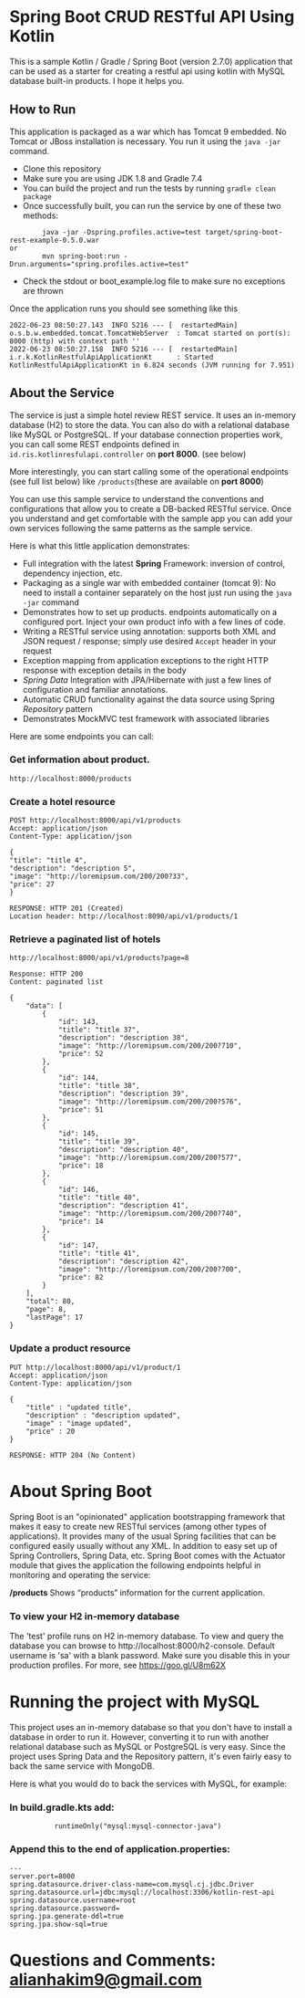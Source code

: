 # Spring Boot CRUD RESTful API Using Kotlin

This is a sample Kotlin / Gradle / Spring Boot (version 2.7.0) application that can be used as a starter for creating a restful api using kotlin with MySQL database built-in products. I hope it helps you.

## How to Run 

This application is packaged as a war which has Tomcat 9 embedded. No Tomcat or JBoss installation is necessary. You run it using the ```java -jar``` command.

* Clone this repository 
* Make sure you are using JDK 1.8 and Gradle 7.4
* You can build the project and run the tests by running ```gradle clean package```
* Once successfully built, you can run the service by one of these two methods:
```
        java -jar -Dspring.profiles.active=test target/spring-boot-rest-example-0.5.0.war
or
        mvn spring-boot:run -Drun.arguments="spring.profiles.active=test"
```
* Check the stdout or boot_example.log file to make sure no exceptions are thrown

Once the application runs you should see something like this

```
2022-06-23 08:50:27.143  INFO 5216 --- [  restartedMain] o.s.b.w.embedded.tomcat.TomcatWebServer  : Tomcat started on port(s): 8000 (http) with context path ''
2022-06-23 08:50:27.158  INFO 5216 --- [  restartedMain] i.r.k.KotlinRestfulApiApplicationKt      : Started KotlinRestfulApiApplicationKt in 6.824 seconds (JVM running for 7.951)

```

## About the Service

The service is just a simple hotel review REST service. It uses an in-memory database (H2) to store the data. You can also do with a relational database like MySQL or PostgreSQL. If your database connection properties work, you can call some REST endpoints defined in ```id.ris.kotlinresfulapi.controller``` on **port 8000**. (see below)

More interestingly, you can start calling some of the operational endpoints (see full list below) like ```/products```(these are available on **port 8000**)

You can use this sample service to understand the conventions and configurations that allow you to create a DB-backed RESTful service. Once you understand and get comfortable with the sample app you can add your own services following the same patterns as the sample service.
 
Here is what this little application demonstrates: 

* Full integration with the latest **Spring** Framework: inversion of control, dependency injection, etc.
* Packaging as a single war with embedded container (tomcat 9): No need to install a container separately on the host just run using the ``java -jar`` command
* Demonstrates how to set up products. endpoints automatically on a configured port. Inject your own product info with a few lines of code.
* Writing a RESTful service using annotation: supports both XML and JSON request / response; simply use desired ``Accept`` header in your request
* Exception mapping from application exceptions to the right HTTP response with exception details in the body
* *Spring Data* Integration with JPA/Hibernate with just a few lines of configuration and familiar annotations. 
* Automatic CRUD functionality against the data source using Spring *Repository* pattern
* Demonstrates MockMVC test framework with associated libraries

Here are some endpoints you can call:

### Get information about product.

```
http://localhost:8000/products
```

### Create a hotel resource

```
POST http://localhost:8000/api/v1/products
Accept: application/json
Content-Type: application/json

{
"title": "title 4",
"description": "description 5",
"image": "http://loremipsum.com/200/200?33",
"price": 27
}

RESPONSE: HTTP 201 (Created)
Location header: http://localhost:8090/api/v1/products/1
```

### Retrieve a paginated list of hotels

```
http://localhost:8000/api/v1/products?page=8

Response: HTTP 200
Content: paginated list 

{
    "data": [
        {
            "id": 143,
            "title": "title 37",
            "description": "description 38",
            "image": "http://loremipsum.com/200/200?710",
            "price": 52
        },
        {
            "id": 144,
            "title": "title 38",
            "description": "description 39",
            "image": "http://loremipsum.com/200/200?576",
            "price": 51
        },
        {
            "id": 145,
            "title": "title 39",
            "description": "description 40",
            "image": "http://loremipsum.com/200/200?577",
            "price": 18
        },
        {
            "id": 146,
            "title": "title 40",
            "description": "description 41",
            "image": "http://loremipsum.com/200/200?740",
            "price": 14
        },
        {
            "id": 147,
            "title": "title 41",
            "description": "description 42",
            "image": "http://loremipsum.com/200/200?700",
            "price": 82
        }
    ],
    "total": 80,
    "page": 8,
    "lastPage": 17
}

```

### Update a product resource

```
PUT http://localhost:8000/api/v1/product/1
Accept: application/json
Content-Type: application/json

{
    "title" : "updated title",
    "description" : "description updated",
    "image" : "image updated",
    "price" : 20
}

RESPONSE: HTTP 204 (No Content)
```

# About Spring Boot

Spring Boot is an "opinionated" application bootstrapping framework that makes it easy to create new RESTful services (among other types of applications). It provides many of the usual Spring facilities that can be configured easily usually without any XML. In addition to easy set up of Spring Controllers, Spring Data, etc. Spring Boot comes with the Actuator module that gives the application the following endpoints helpful in monitoring and operating the service:

**/products** Shows “products” information for the current application.

### To view your H2 in-memory database

The 'test' profile runs on H2 in-memory database. To view and query the database you can browse to http://localhost:8000/h2-console. Default username is 'sa' with a blank password. Make sure you disable this in your production profiles. For more, see https://goo.gl/U8m62X

# Running the project with MySQL

This project uses an in-memory database so that you don't have to install a database in order to run it. However, converting it to run with another relational database such as MySQL or PostgreSQL is very easy. Since the project uses Spring Data and the Repository pattern, it's even fairly easy to back the same service with MongoDB. 

Here is what you would do to back the services with MySQL, for example: 

### In build.gradle.kts add: 

```
           runtimeOnly("mysql:mysql-connector-java")
```

### Append this to the end of application.properties: 

```
---
server.port=8000
spring.datasource.driver-class-name=com.mysql.cj.jdbc.Driver
spring.datasource.url=jdbc:mysql://localhost:3306/kotlin-rest-api
spring.datasource.username=root
spring.datasource.password=
spring.jpa.generate-ddl=true
spring.jpa.show-sql=true
```

# Questions and Comments: alianhakim9@gmail.com
